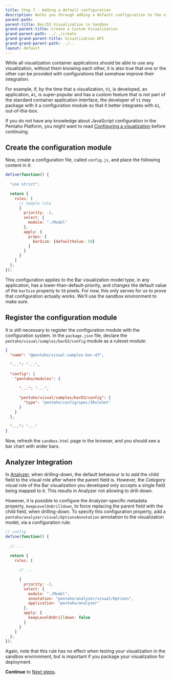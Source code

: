 ```yaml
---
title: Step 7 - Adding a default configuration
description: Walks you through adding a default configuration to the visualization.
parent-path: .
parent-title: Bar/D3 Visualization in Sandbox
grand-parent-title: Create a Custom Visualization
grand-parent-path: ../../create
grand-grand-parent-title: Visualization API
grand-grand-parent-path: ../..
layout: default
---
```


While all visualization container applications should be able to use any visualization, 
without them knowing each other, 
it is also true that one or the other can be provided with configurations
that somehow improve their integration.

For example, 
if, by the time that a visualization, `V1`, is developed, 
an application, `A1`, is super-popular and has a custom feature that is not part of 
the standard container application interface,
the developer of `V1` may package with it a configuration module so that it better integrates with `A1`, 
out-of-the-box.

If you do not have any knowledge about JavaScript configuration in the Pentaho Platform, 
you might want to read [Configuring a visualization](../../configuration) before continuing.

## Create the configuration module

Now, create a configuration file, called `config.js`, and place the following content in it:

```js
define(function() {
  
  "use strict";
  
  return {
    rules: [
      // Sample rule
      {
        priority: -1,
        select: {
          module: "./Model"
        },
        apply: {
          props: {
            barSize: {defaultValue: 50}
          }
        }
      }
    ]
  };
});
```

This configuration applies to the Bar visualization model type, in any application, 
has a lower-than-default-priority, and 
changes the default value of the `barSize` property to `50` pixels.
For now, this only serves for us to prove that configuration actually works. 
We'll use the sandbox environment to make sure.

## Register the configuration module

It is still necessary to register the configuration module with the configuration system.
In the `package.json` file, declare the `pentaho/visual/samples/barD3/config` module as a ruleset module: 

```json
{
  "name": "@pentaho/visual-samples-bar-d3",
  
  "...": "...",
  
  "config": {
    "pentaho/modules": {
    
      "...": "...",
      
      "pentaho/visual/samples/barD3/config": {
        "type": "pentaho/config/spec/IRuleSet"
      }
    }
  },

  "...": "..."
}
```

Now, refresh the `sandbox.html` page in the browser, and you should see a bar chart with wider bars.

## Analyzer Integration

In 
[Analyzer](https://www.hitachivantara.com/en-us/products/big-data-integration-analytics/pentaho-business-analytics.html), 
when drilling-down, 
the default behaviour is to _add_ the child field to the visual role after 
where the parent field is.
However, the _Category_ visual role of the Bar visualization you developed only accepts a single field 
being mapped to it. This results in Analyzer not allowing to drill-down.

However, 
it is possible to configure the Analyzer-specific metadata property, `keepLevelOnDrilldown`, 
to force replacing the parent field with the child field, when drilling-down.
To specify this configuration property, 
add a `pentaho/analyzer/visual/OptionsAnnotation` annotation to the visualization model,
via a configuration rule:

```js
// config
define(function() {
  
  // ...
  
  return {
    rules: [
      
      // ...
      
      {
        priority: -1,
        select: {
          module: "./Model",
          annotation: "pentaho/analyzer/visual/Options",
          application: "pentaho/analyzer"
        },
        apply: {
          keepLevelOnDrilldown: false
        }
      }
    ]
  };
});
```

Again, note that this rule has no effect when testing your visualization in the sandbox environment, 
but is important if you package your visualization for deployment.

**Continue** to [Next steps](stepNext).
